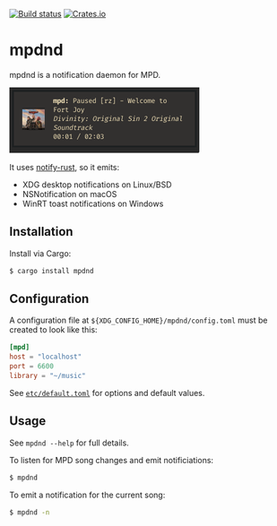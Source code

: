 [![Build status](https://github.com/Dophin2009/mpdnd/workflows/ci/badge.svg)](https://github.com/Dophin2009/mpdnd/actions)
[![Crates.io](https://img.shields.io/crates/v/mpdnd.svg)](https://crates.io/crates/mpdnd)

# mpdnd

mpdnd is a notification daemon for MPD.

![An example notification](assets/example.png)

It uses [notify-rust](https://github.com/hoodie/notify-rust), so it emits:

-   XDG desktop notifications on Linux/BSD
-   NSNotification on macOS
-   WinRT toast notifications on Windows

## Installation

Install via Cargo:

```bash
$ cargo install mpdnd
```

## Configuration

A configuration file at `${XDG_CONFIG_HOME}/mpdnd/config.toml` must be created to
look like this:

``` toml
[mpd]
host = "localhost"
port = 6600
library = "~/music"
```

See [`etc/default.toml`](etc/default.toml) for options and default values.

## Usage

See `mpdnd --help` for full details.

To listen for MPD song changes and emit notificiations:

```bash
$ mpdnd
```

To emit a notification for the current song:

```bash
$ mpdnd -n
```

